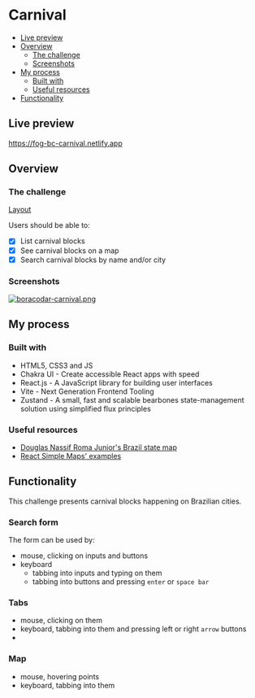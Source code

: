 # Carnival

- [Live preview](#live-preview)
- [Overview](#overview)
  - [The challenge](#the-challenge)
  - [Screenshots](#screenshots)
- [My process](#my-process)
  - [Built with](#built-with)
  - [Useful resources](#useful-resources)
- [Functionality](#functionality)

## Live preview

https://fog-bc-carnival.netlify.app

## Overview

### The challenge

[Layout](https://postimg.cc/KRV0fbYC)

Users should be able to:

- [x] List carnival blocks
- [x] See carnival blocks on a map
- [x] Search carnival blocks by name and/or city

### Screenshots

[![boracodar-carnival.png](https://i.postimg.cc/L8ywhKmt/boracodar-carnival.png)](https://postimg.cc/68vY1P2q)

## My process

### Built with

- HTML5, CSS3 and JS
- Chakra UI - Create accessible React apps with speed
- React.js - A JavaScript library for building user interfaces
- Vite - Next Generation Frontend Tooling
- Zustand - A small, fast and scalable bearbones state-management solution using simplified flux principles

### Useful resources

- [Douglas Nassif Roma Junior's Brazil state map](https://codesandbox.io/s/brazil-state-map-pluk9)
- [React Simple Maps' examples](https://www.react-simple-maps.io/examples/)

## Functionality

This challenge presents carnival blocks happening on Brazilian cities.

### Search form

The form can be used by:

- mouse, clicking on inputs and buttons
- keyboard
  - tabbing into inputs and typing on them
  - tabbing into buttons and pressing `enter` or `space bar`

### Tabs

- mouse, clicking on them
- keyboard, tabbing into them and pressing left or right `arrow` buttons
-

### Map

- mouse, hovering points
- keyboard, tabbing into them
